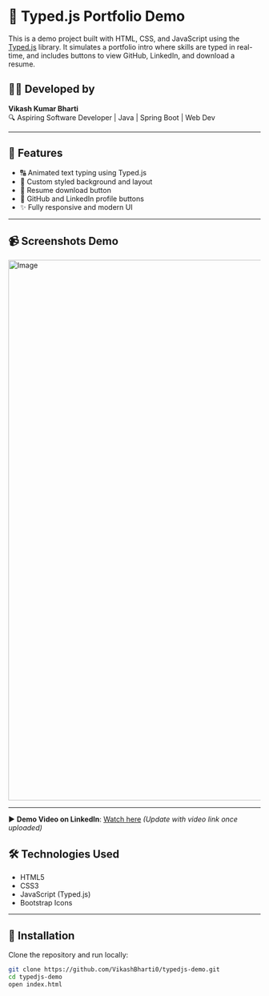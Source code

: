 # 🚀 Typed.js Portfolio Demo

This is a demo project built with HTML, CSS, and JavaScript using the [Typed.js](https://github.com/mattboldt/typed.js/) library. It simulates a portfolio intro where skills are typed in real-time, and includes buttons to view GitHub, LinkedIn, and download a resume.

## 👨‍💻 Developed by
**Vikash Kumar Bharti**  
🔍 Aspiring Software Developer | Java | Spring Boot | Web Dev

---

## 🌟 Features

- 🔠 Animated text typing using Typed.js
- 🎨 Custom styled background and layout
- 📄 Resume download button
- 🔗 GitHub and LinkedIn profile buttons
- ✨ Fully responsive and modern UI

---

## 📹 Screenshots Demo
<img width="1920" height="1080" alt="Image" src="https://github.com/user-attachments/assets/06f518a8-281a-4867-a939-04faa02f367b" />


---
▶️ **Demo Video on LinkedIn**: [Watch here](https://www.linkedin.com/posts/vikash-kumar-bharti-44699b294_webdevelopment-frontenddevelopment-typedjs-activity-7370148585302093824-x6HZ?utm_source=share&utm_medium=member_desktop&rcm=ACoAAEdWUbYB4JSFFwIxDL3JvNInnyMMpm0nm3k) *(Update with video link once uploaded)*  

## 🛠️ Technologies Used

- HTML5
- CSS3
- JavaScript (Typed.js)
- Bootstrap Icons

---

## 🧾 Installation

Clone the repository and run locally:

```bash
git clone https://github.com/VikashBharti0/typedjs-demo.git
cd typedjs-demo
open index.html
